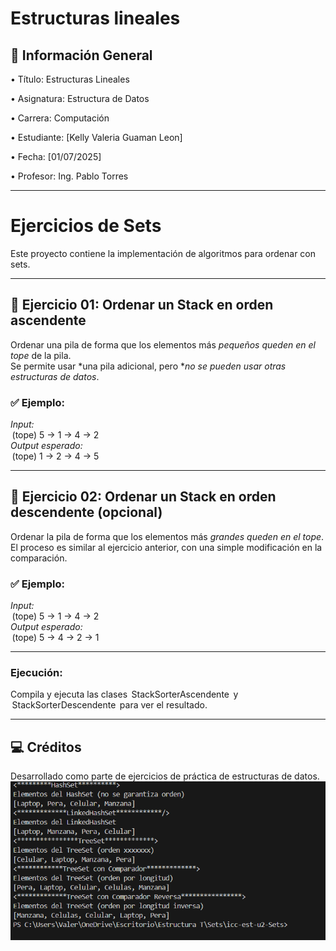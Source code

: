 # Estructuras lineales

## 📌 Información General

•⁠  ⁠Título: Estructuras Lineales

•⁠  ⁠Asignatura: Estructura de Datos

•⁠  ⁠Carrera: Computación

•⁠  ⁠Estudiante: [Kelly Valeria Guaman Leon]

•⁠  ⁠Fecha: [01/07/2025]

•⁠  ⁠Profesor: Ing. Pablo Torres

---
# Ejercicios de Sets

Este proyecto contiene la implementación de algoritmos para ordenar con sets.

---

## 🧠 Ejercicio 01: Ordenar un Stack en orden ascendente

Ordenar una pila de forma que los elementos más *pequeños queden en el tope* de la pila.  
Se permite usar *una pila adicional, pero **no se pueden usar otras estructuras de datos*.

### ✅ Ejemplo:
*Input:*  
⁠ (tope) 5 -> 1 -> 4 -> 2 ⁠  
*Output esperado:*  
⁠ (tope) 1 -> 2 -> 4 -> 5 ⁠

---

## 🧠 Ejercicio 02: Ordenar un Stack en orden descendente (opcional)

Ordenar la pila de forma que los elementos más *grandes queden en el tope*.  
El proceso es similar al ejercicio anterior, con una simple modificación en la comparación.

### ✅ Ejemplo:
*Input:*  
⁠ (tope) 5 -> 1 -> 4 -> 2 ⁠  
*Output esperado:*  
⁠ (tope) 5 -> 4 -> 2 -> 1 ⁠

---
### Ejecución:
Compila y ejecuta las clases ⁠ StackSorterAscendente ⁠ y ⁠ StackSorterDescendente ⁠ para ver el resultado.

---

## 💻 Créditos

Desarrollado como parte de ejercicios de práctica de estructuras de datos.
![alt text](image.png)
